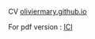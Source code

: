 CV [oliviermary.github.io](http://oliviermary.github.io/)

For pdf version : [ICI](https://www.ilovepdf.com/fr/html-en-pdf) 
